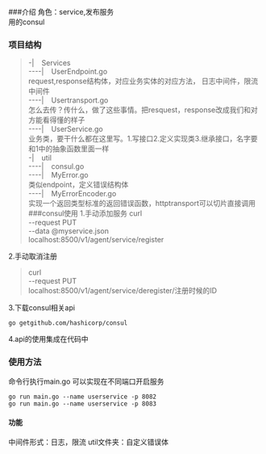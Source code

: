 ###介绍
角色：service,发布服务  
用的consul
### 项目结构

>-| &ensp; Services  
>----| &ensp; UserEndpoint.go  
> request,response结构体，对应业务实体的对应方法， 日志中间件，限流中间件  
>----| &ensp; Usertransport.go  
> 怎么去传？传什么，做了这些事情。把resquest，response改成我们和对方能看得懂的样子  
>----| &ensp; UserService.go  
> 业务类，要干什么都在这里写。1.写接口2.定义实现类3.继承接口，名字要和1中的抽象函数里面一样  
> -| &ensp; util  
> ----| &ensp; consul.go  
> ----| &ensp; MyError.go  
> 类似endpoint，定义错误结构体  
> ----| &ensp; MyErrorEncoder.go    
> 实现一个返回类型标准的返回错误函数，httptransport可以切片直接调用
###consul使用
1.手动添加服务
>curl \
--request PUT \
--data @myservice.json \
localhost:8500/v1/agent/service/register

2.手动取消注册  
>curl \
--request PUT \
localhost:8500/v1/agent/service/deregister/注册时候的ID

3.下载consul相关api

    go getgithub.com/hashicorp/consul
4.api的使用集成在代码中
### 使用方法
命令行执行main.go 可以实现在不同端口开启服务

    go run main.go --name userservice -p 8082
    go run main.go --name userservice -p 8083
#### 功能
中间件形式：日志，限流
util文件夹：自定义错误体
